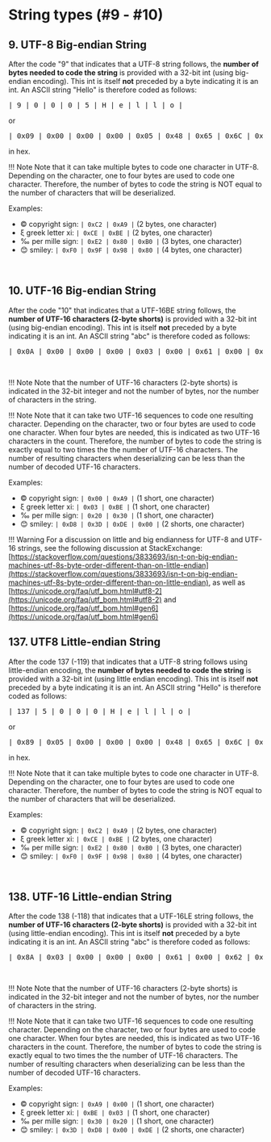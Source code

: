 # String types (#9 - #10)

## 9. UTF-8 Big-endian String

After the code "9" that indicates that a UTF-8 string follows, the **number of bytes needed to code the string** is provided with a 32-bit int (using big-endian encoding). This int is itself **not** preceded by a byte indicating it is an int. An ASCII string "Hello" is therefore coded as follows:

<pre>
| 9 | 0 | 0 | 0 | 5 | H | e | l | l | o |
</pre>

or

<pre>
| 0x09 | 0x00 | 0x00 | 0x00 | 0x05 | 0x48 | 0x65 | 0x6C | 0x6C | 0x6F |
</pre>

in hex.

!!! Note 
    Note that it can take multiple bytes to code one character in UTF-8. Depending on the character, one to four bytes are used to code one character. Therefore, the number of bytes to code the string is NOT equal to the number of characters that will be deserialized.

Examples: 

* &copy; copyright sign: `| 0xC2 | 0xA9 |` (2 bytes, one character)
* &xi; greek letter xi: `| 0xCE | 0xBE |` (2 bytes, one character)
* &#x2030; per mille sign: `| 0xE2 | 0x80 | 0xB0 |` (3 bytes, one character)
* &#x1F60A; smiley: `| 0xF0 | 0x9F | 0x98 | 0x80 |` (4 bytes, one character)
<br/>


## 10. UTF-16 Big-endian String

After the code "10" that indicates that a UTF-16BE string follows, the **number of UTF-16 characters (2-byte shorts)** is provided with a 32-bit int (using big-endian encoding). This int is itself **not** preceded by a byte indicating it is an int. An ASCII string "abc" is therefore coded as follows:

<pre>
| 0x0A | 0x00 | 0x00 | 0x00 | 0x03 | 0x00 | 0x61 | 0x00 | 0x62 | 0x00 | 0x63 |
</pre><br/>

!!! Note 
    Note that the number of UTF-16 characters (2-byte shorts) is indicated in the 32-bit integer and not the number of bytes, nor the number of characters in the string.

!!! Note
    Note that it can take two UTF-16 sequences to code one resulting character. Depending on the character, two or four bytes are used to code one character. When four bytes are needed, this is indicated as two UTF-16 characters in the count. Therefore, the number of bytes to code the string is exactly equal to two times the the number of UTF-16 characters. The number of resulting characters when deserializing can be less than the number of decoded UTF-16 characters.

Examples: 

* &copy; copyright sign: `| 0x00 | 0xA9 |` (1 short, one character)
* &xi; greek letter xi: `| 0x03 | 0xBE |` (1 short, one character)
* &#x2030; per mille sign: `| 0x20 | 0x30 |` (1 short, one character)
* &#x1F60A; smiley: `| 0xD8 | 0x3D | 0xDE | 0x00 |` (2 shorts, one character)


!!! Warning
    For a discussion on little and  big endianness for UTF-8 and UTF-16 strings, see the following discussion at StackExchange: [https://stackoverflow.com/questions/3833693/isn-t-on-big-endian-machines-utf-8s-byte-order-different-than-on-little-endian](https://stackoverflow.com/questions/3833693/isn-t-on-big-endian-machines-utf-8s-byte-order-different-than-on-little-endian), as well as [https://unicode.org/faq/utf_bom.html#utf8-2](https://unicode.org/faq/utf_bom.html#utf8-2) and [https://unicode.org/faq/utf_bom.html#gen6](https://unicode.org/faq/utf_bom.html#gen6)


## 137. UTF8 Little-endian String

After the code 137 (-119) that indicates that a UTF-8 string follows using little-endian encoding, the **number of bytes needed to code the string** is provided with a 32-bit int (using little endian encoding). This int is itself **not** preceded by a byte indicating it is an int. An ASCII string "Hello" is therefore coded as follows:

<pre>
| 137 | 5 | 0 | 0 | 0 | H | e | l | l | o |
</pre>

or

<pre>
| 0x89 | 0x05 | 0x00 | 0x00 | 0x00 | 0x48 | 0x65 | 0x6C | 0x6C | 0x6F |
</pre>

in hex.

!!! Note 
    Note that it can take multiple bytes to code one character in UTF-8. Depending on the character, one to four bytes are used to code one character. Therefore, the number of bytes to code the string is NOT equal to the number of characters that will be deserialized.

Examples: 

* &copy; copyright sign: `| 0xC2 | 0xA9 |` (2 bytes, one character)
* &xi; greek letter xi: `| 0xCE | 0xBE |` (2 bytes, one character)
* &#x2030; per mille sign: `| 0xE2 | 0x80 | 0xB0 |` (3 bytes, one character)
* &#x1F60A; smiley: `| 0xF0 | 0x9F | 0x98 | 0x80 |` (4 bytes, one character)
<br/>


## 138. UTF-16 Little-endian String

After the code 138 (-118) that indicates that a UTF-16LE string follows, the **number of UTF-16 characters (2-byte shorts)** is provided with a 32-bit int (using little-endian encoding). This int is itself **not** preceded by a byte indicating it is an int. An ASCII string "abc" is therefore coded as follows:

<pre>
| 0x8A | 0x03 | 0x00 | 0x00 | 0x00 | 0x61 | 0x00 | 0x62 | 0x00 | 0x63 | 0x00 |
</pre><br/>

!!! Note 
    Note that the number of UTF-16 characters (2-byte shorts) is indicated in the 32-bit integer and not the number of bytes, nor the number of characters in the string.

!!! Note
    Note that it can take two UTF-16 sequences to code one resulting character. Depending on the character, two or four bytes are used to code one character. When four bytes are needed, this is indicated as two UTF-16 characters in the count. Therefore, the number of bytes to code the string is exactly equal to two times the the number of UTF-16 characters. The number of resulting characters when deserializing can be less than the number of decoded UTF-16 characters.

Examples: 

* &copy; copyright sign: `| 0xA9 | 0x00 |` (1 short, one character)
* &xi; greek letter xi: `| 0xBE | 0x03 |` (1 short, one character)
* &#x2030; per mille sign: `| 0x30 | 0x20 |` (1 short, one character)
* &#x1F60A; smiley: `| 0x3D | 0xD8 | 0x00 | 0xDE |` (2 shorts, one character)

